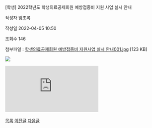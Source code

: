 
[학생] 2022학년도 학생의료공제회원 예방접종비 지원 사업 실시 안내





작성자
임초록


작성일
2022-04-05 10:50


조회수
146


첨부파일 : [학생의료공제회원 예방접종비 지원사업 실시 안내001.jpg](https://computer.knu.ac.kr/pack/bbs/down.php?f_name=Q0dUVllEX1ZeVXBLcBAZbklUQg==&o_name=학생의료공제회원예방접종비지원사업실시안내001.jpg&tbl=Site_BBS_25) [123 KB]


![](/pack/bbs/uploads/Site_BBS_25/120220405105048.jpg)  
  
﻿![](https://cse.knu.ac.krhttps://computer.knu.ac.kr/pack/bbs/down.php?f_name=Q0dUVllEX1ZeVXBLcBAZbklUQg==&o_name=%ED%95%99%EC%83%9D%EC%9D%98%EB%A3%8C%EA%B3%B5%EC%A0%9C%ED%9A%8C%EC%9B%90%20%EC%98%88%EB%B0%A9%EC%A0%91%EC%A2%85%EB%B9%84%20%EC%A7%80%EC%9B%90%EC%82%AC%EC%97%85%20%EC%8B%A4%EC%8B%9C%20%EC%95%88%EB%82%B4001.jpg&tbl=Site_BBS_25)﻿  








[목록](https://computer.knu.ac.kr/06_sub/02_sub.html?key=&keyfield=&category=&page=1&bbs_code=Site_BBS_25)
[이전글](https://computer.knu.ac.kr/06_sub/02_sub.html?bbs_cmd=view&page=1&key=&keyfield=&category=&no=3737&bbs_code=Site_BBS_25)
[다음글](https://computer.knu.ac.kr/06_sub/02_sub.html?bbs_cmd=view&page=1&key=&keyfield=&category=&no=3739&bbs_code=Site_BBS_25)

















 